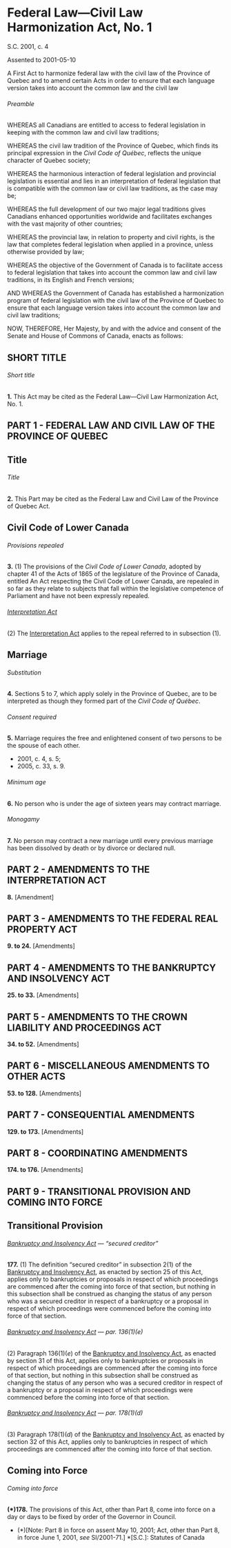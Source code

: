 # Federal Law—Civil Law Harmonization Act, No. 1

S.C. 2001, c. 4

Assented to 2001-05-10

A First Act to harmonize federal law with the civil law of the Province of Quebec and to amend certain Acts in order to ensure that each language version takes into account the common law and the civil law

###### Preamble

WHEREAS all Canadians are entitled to access to federal legislation in keeping with the common law and civil law traditions;

WHEREAS the civil law tradition of the Province of Quebec, which finds its principal expression in the _Civil Code of Québec_, reflects the unique character of Quebec society;

WHEREAS the harmonious interaction of federal legislation and provincial legislation is essential and lies in an interpretation of federal legislation that is compatible with the common law or civil law traditions, as the case may be;

WHEREAS the full development of our two major legal traditions gives Canadians enhanced opportunities worldwide and facilitates exchanges with the vast majority of other countries;

WHEREAS the provincial law, in relation to property and civil rights, is the law that completes federal legislation when applied in a province, unless otherwise provided by law;

WHEREAS the objective of the Government of Canada is to facilitate access to federal legislation that takes into account the common law and civil law traditions, in its English and French versions;

AND WHEREAS the Government of Canada has established a harmonization program of federal legislation with the civil law of the Province of Quebec to ensure that each language version takes into account the common law and civil law traditions;

NOW, THEREFORE, Her Majesty, by and with the advice and consent of the Senate and House of Commons of Canada, enacts as follows:

## SHORT TITLE

###### Short title

**1.** This Act may be cited as the Federal Law—Civil Law Harmonization Act, No. 1.

## PART 1 - FEDERAL LAW AND CIVIL LAW OF THE PROVINCE OF QUEBEC

## Title

###### Title

**2.** This Part may be cited as the Federal Law and Civil Law of the Province of Quebec Act.

## Civil Code of Lower Canada

###### Provisions repealed

**3.** (1) The provisions of the _Civil Code of Lower Canada_, adopted by chapter 41 of the Acts of 1865 of the legislature of the Province of Canada, entitled An Act respecting the Civil Code of Lower Canada, are repealed in so far as they relate to subjects that fall within the legislative competence of Parliament and have not been expressly repealed.

###### [Interpretation Act](/canada/eng/acts/I/I-21.md)

(2) The [Interpretation Act](/canada/eng/acts/I/I-21.md) applies to the repeal referred to in subsection (1).

## Marriage

###### Substitution

**4.** Sections 5 to 7, which apply solely in the Province of Quebec, are to be interpreted as though they formed part of the _Civil Code of Québec_.

###### Consent required

**5.** Marriage requires the free and enlightened consent of two persons to be the spouse of each other.

  * 2001, c. 4, s. 5;
  * 2005, c. 33, s. 9.

###### Minimum age

**6.** No person who is under the age of sixteen years may contract marriage.

###### Monogamy

**7.** No person may contract a new marriage until every previous marriage has been dissolved by death or by divorce or declared null.

## PART 2 - AMENDMENTS TO THE INTERPRETATION ACT

**8.** [Amendment]

## PART 3 - AMENDMENTS TO THE FEDERAL REAL PROPERTY ACT

**9\. to 24.** [Amendments]

## PART 4 - AMENDMENTS TO THE BANKRUPTCY AND INSOLVENCY ACT

**25\. to 33.** [Amendments]

## PART 5 - AMENDMENTS TO THE CROWN LIABILITY AND PROCEEDINGS ACT

**34\. to 52.** [Amendments]

## PART 6 - MISCELLANEOUS AMENDMENTS TO OTHER ACTS

**53\. to 128.** [Amendments]

## PART 7 - CONSEQUENTIAL AMENDMENTS

**129\. to 173.** [Amendments]

## PART 8 - COORDINATING AMENDMENTS

**174\. to 176.** [Amendments]

## PART 9 - TRANSITIONAL PROVISION AND COMING INTO FORCE

## Transitional Provision

###### [Bankruptcy and Insolvency Act](/canada/eng/acts/B/B-3.md) — “secured creditor”

**177.** (1) The definition “secured creditor” in subsection 2(1) of the [Bankruptcy and Insolvency Act](/canada/eng/acts/B/B-3.md), as enacted by section 25 of this Act, applies only to bankruptcies or proposals in respect of which proceedings are commenced after the coming into force of that section, but nothing in this subsection shall be construed as changing the status of any person who was a secured creditor in respect of a bankruptcy or a proposal in respect of which proceedings were commenced before the coming into force of that section.

###### [Bankruptcy and Insolvency Act](/canada/eng/acts/B/B-3.md) — par. 136(1)(_e_)

(2) Paragraph 136(1)(_e_) of the [Bankruptcy and Insolvency Act](/canada/eng/acts/B/B-3.md), as enacted by section 31 of this Act, applies only to bankruptcies or proposals in respect of which proceedings are commenced after the coming into force of that section, but nothing in this subsection shall be construed as changing the status of any person who was a secured creditor in respect of a bankruptcy or a proposal in respect of which proceedings were commenced before the coming into force of that section.

###### [Bankruptcy and Insolvency Act](/canada/eng/acts/B/B-3.md) — par. 178(1)(_d_)

(3) Paragraph 178(1)(_d_) of the [Bankruptcy and Insolvency Act](/canada/eng/acts/B/B-3.md), as enacted by section 32 of this Act, applies only to bankruptcies in respect of which proceedings are commenced after the coming into force of that section.

## Coming into Force

###### Coming into force

**(*)178.** The provisions of this Act, other than Part 8, come into force on a day or days to be fixed by order of the Governor in Council.

  * (*)[Note: Part 8 in force on assent May 10, 2001; Act, other than Part 8, in force June 1, 2001, _see_ SI/2001-71.]
  *[S.C.]: Statutes of Canada
